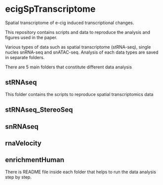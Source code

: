 # ecigSpTranscriptome
Spatial transcriptome of e-cig induced transcriptional changes.

This repository contains scripts and data to reproduce the analysis and figures used in the paper.

Various types of data such as spatial transcriptome (stRNA-seq), single nucles snRNA-seq and snATAC-seq.
Analysis of each data types are saved in separate folders.

There are 5 main folders that constitute different data analysis


## **stRNAseq**
This folder contains the scripts to reproduce spatial transcriptomics data

## **stRNAseq_StereoSeq**

## **snRNAseq**

## **rnaVelocity**

## **enrichmentHuman**

There is README file inside each folder that helps to run the data analysis step by step.  


